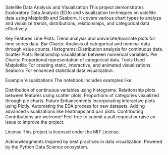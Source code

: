 Satellite Data Analysis and Visualization
This project demonstrates Exploratory Data Analysis (EDA) and visualization techniques on satellite data using Matplotlib and Seaborn. It covers various chart types to analyze and visualize trends, distributions, relationships, and categorical data effectively.

Key Features
Line Plots: Trend analysis and univariate/bivariate plots for time series data.
Bar Charts: Analysis of categorical and nominal data through value counts.
Histograms: Distribution analysis for continuous data.
Scatter Plots: Relationship visualization between numerical variables.
Pie Charts: Proportional representation of categorical data.
Tools Used
Matplotlib: For creating static, interactive, and animated visualizations.
Seaborn: For enhanced statistical data visualization.

Example Visualizations
The notebook includes examples like:

Distribution of continuous variables using histograms.
Relationship plots between features using scatter plots.
Proportions of categories visualized through pie charts.
Future Enhancements
Incorporating interactive plots using Plotly.
Automating the EDA process for new datasets.
Adding advanced visualizations like heatmaps and pair plots.
Contributing
Contributions are welcome! Feel free to submit a pull request or raise an issue to improve the project.

License
This project is licensed under the MIT License.

Acknowledgments
Inspired by best practices in data visualization.
Powered by the Python Data Science ecosystem.
